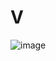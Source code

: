 # V

![image](https://user-images.githubusercontent.com/60680996/205476452-f47c51f2-85d5-43d1-be49-19d7a1a90ad8.png)
